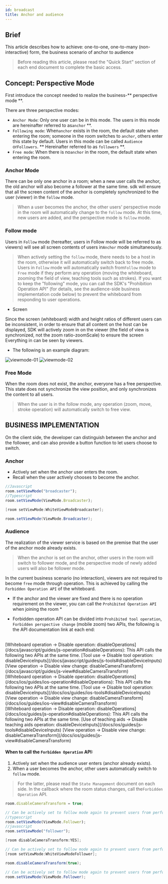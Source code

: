 ```yaml
---
id: broadcast
title: Anchor and audience
---
```


## Brief

This article describes how to achieve: one-to-one, one-to-many (non-interactive) form, the business scenario of anchor to audience

> Before reading this article, please read the "Quick Start" section of each end document to complete the basic access.

## Concept: Perspective Mode <span class = "anchor" id = "viewmode">

First introduce the concept needed to realize the business-** perspective mode **.

There are three perspective modes:

* `Anchor Mode`: Only one user can be in this mode. The users in this mode are hereinafter referred to as`anchor` **.
* `Following mode`: When`anchor` exists in the room, the default state when entering the room; someone in the room switches to `anchor`, others enter this state by default. Users in this mode can be called `Audience` or`Followers`. ** Hereinafter referred to as `followers` **.
* `Free mode`: When there is no`anchor` in the room, the default state when entering the room.

### Anchor Mode

There can be only one anchor in a room; when a new user calls the anchor, the old anchor will also become a follower at the same time.
sdk will ensure that all the screen content of the anchor is completely synchronized to the user (viewer) in the `follow` mode.

> When a user becomes the anchor, the other users' perspective mode in the room will automatically change to the `follow` mode. At this time, new users are added, and the perspective mode is `follow` mode.

### Follow mode

Users in `Follow` mode (hereafter, users in Follow mode will be referred to as viewers) will see all screen contents of users in`Anchor` mode simultaneously.

> When actively setting the `follow` mode, there needs to be a host in the room, otherwise it will automatically switch back to free mode.
> Users in `Follow` mode will automatically switch from`Follow` mode to `Free` mode if they perform any operation (moving the whiteboard, zooming the field of view, teaching tools such as strokes).
If you want to keep the "following" mode, you can call the SDK's "Prohibition Operation API" (for details, see the audience-side business implementation code below) to prevent the whiteboard from responding to user operations.

* Screen

Since the screen (whiteboard) width and height ratios of different users can be inconsistent, in order to ensure that all content on the host can be displayed, SDK will actively zoom in on the viewer (the field of view is synchronized, not the zoom ratio-zoomScale) to ensure the screen Everything in can be seen by viewers.

* The following is an example diagram:

![viewmode-01](/img/viewmode.001.png)
![viewmode-02](/img/viewmode.002.png)

### Free Mode

When the room does not exist, the anchor, everyone has a free perspective. This state does not synchronize the view position, and only synchronizes the content to all users.

> When the user is in the follow mode, any operation (zoom, move, stroke operation) will automatically switch to free view.

## BUSINESS IMPLEMENTATION <span class = "anchor" id = "implement">

On the client side, the developer can distinguish between the anchor and the follower, and can also provide a button function to let users choose to switch.

### Anchor

* Actively set when the anchor user enters the room.
* Recall when the user actively chooses to become the anchor.

<!--DOCUSAURUS_CODE_TABS-->
<!--Web-->
```typescript
//Javascript
room.setViewMode("broadcaster");
//Typescript
room.setViewMode(ViewMode.Broadcaster);
```
<!--iOS/Objective-C-->
```Objective-C
[room setViewMode:WhiteViewModeBroadcaster];
```
<!--Android/Java-->
```Java
room.setViewMode(ViewMode.Broadcaster);
```

<!--END_DOCUSAURUS_CODE_TABS-->

### Audience

The realization of the viewer service is based on the premise that the user of the anchor mode already exists.

> When the anchor is set on the anchor, other users in the room will switch to follower mode, and the perspective mode of newly added users will also be follower mode.

In the current business scenario (no interaction), viewers are not required to become `free` mode through operation. This is achieved by calling the `Forbidden Operation API` of the whiteboard.

* If the anchor and the viewer are fixed and there is no operation requirement on the viewer, you can call the `Prohibited Operation API` when joining the room *

* Forbidden operation API can be divided into `Prohibited tool operation`,` Forbidden perspective change` (mobile zoom) two APIs, the following is the API documentation link at each end:

<!--DOCUSAURUS_CODE_TABS-->
<!--Web/Typescript-->
<br>
[Whiteboard operation -> Disable operation: disableOperations](/docs/javascript/guides/js-operation#disableOperations): This API calls the following two APIs at the same time.
[Tool use -> Disable tool operation: disableDeviceInputs](/docs/javascript/guides/js-tools#disableDeviceInputs) 
[View operation -> Disable view change: disableCameraTransform](/docs/javascript/guides/js-view#disableCameraTransform)
<!--iOS/Objective-C-->
<br>
[Whiteboard operation -> Disable operation: disableOperations](/docs/ios/guides/ios-operation#disableOperations): This API calls the following two APIs at the same time.
[Tool use -> Disable tool operation: disableDeviceInputs](/docs/ios/guides/ios-tools#disableDeviceInputs)
[View operation -> Disable view change: disableCameraTransform](/docs/ios/guides/ios-view#disableCameraTransform)
<!--Android/Java-->
<br>
[Whiteboard operation -> Disable operation: disableOperations](/docs/ios/guides/js-operation#disableOperations): This API calls the following two APIs at the same time.
[Use of teaching aids -> Disable teaching aids operation: disableDeviceInputs](/docs/ios/guides/js-tools#disableDeviceInputs) 
[View operation -> Disable view change: disableCameraTransform](/docs/ios/guides/js-view#disableCameraTransform)
<!--END_DOCUSAURUS_CODE_TABS-->

#### When to call the `Forbidden Operation` API:

1. Actively set when the audience user enters (anchor already exists).
1. When a user becomes the anchor, other users automatically switch to `follow` mode.

> For the latter, please read the `State Management` document on each side. In the callback where the room status changes, call the`Forbidden Operation` API.

<!--DOCUSAURUS_CODE_TABS-->
<!--Web-->
```js
room.disableCameraTransform = true;

// Can be actively set to follow mode again to prevent users from performing operations in the middle and switch to free mode
//typescript
room.setViewMode(ViewMode.Follower);
//javascript
room.setViewMode("follower");
```
<!--iOS/Objective-C-->
```Objective-C
[room disableCameraTransform:YES];

// Can be actively set to follow mode again to prevent users from performing operations in the middle and switch to free mode
[room setViewMode:WhiteViewModeFollower];
```
<!--Android/Java-->
```Java
room.disableCameraTransform(true);

// Can be actively set to follow mode again to prevent users from performing operations in the middle and switch to free mode
room.setViewMode(ViewMode.Follower);
```
<!--END_DOCUSAURUS_CODE_TABS-->
